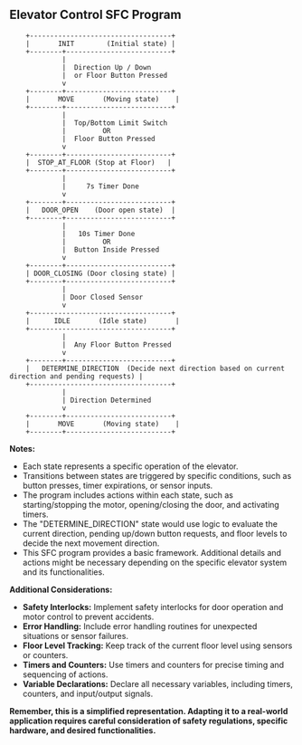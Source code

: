 ## Elevator Control SFC Program 

```
    +-----------------------------------+
    |       INIT        (Initial state) |
    +--------+--------------------------+
             |
             |  Direction Up / Down
             |  or Floor Button Pressed
             v
    +--------+--------------------------+
    |       MOVE       (Moving state)    |
    +--------+--------------------------+
             |
             |  Top/Bottom Limit Switch
             |         OR
             |  Floor Button Pressed
             v
    +--------+--------------------------+
    |  STOP_AT_FLOOR (Stop at Floor)   |
    +--------+--------------------------+
             |
             |     7s Timer Done 
             v
    +--------+--------------------------+
    |   DOOR_OPEN    (Door open state)  | 
    +--------+--------------------------+ 
             |
             |   10s Timer Done
             |         OR 
             |  Button Inside Pressed
             v
    +--------+--------------------------+
    | DOOR_CLOSING (Door closing state) |
    +--------+--------------------------+
             |
             | Door Closed Sensor
             v
    +-----------------------------------+
    |      IDLE       (Idle state)       | 
    +-----------------------------------+ 
             |
             |  Any Floor Button Pressed
             v
    +--------+--------------------------+
    |   DETERMINE_DIRECTION  (Decide next direction based on current direction and pending requests) |
    +-----------------------------------+
             |
             | Direction Determined 
             v
    +--------+--------------------------+
    |       MOVE       (Moving state)    |
    +--------+--------------------------+

```

**Notes:**

*   Each state represents a specific operation of the elevator.
*   Transitions between states are triggered by specific conditions, such as button presses, timer expirations, or sensor inputs.
*   The program includes actions within each state, such as starting/stopping the motor, opening/closing the door, and activating timers. 
*   The "DETERMINE\_DIRECTION" state would use logic to evaluate the current direction, pending up/down button requests, and floor levels to decide the next movement direction.
*   This SFC program provides a basic framework. Additional details and actions might be necessary depending on the specific elevator system and its functionalities.

**Additional Considerations:**

*   **Safety Interlocks:** Implement safety interlocks for door operation and motor control to prevent accidents.
*   **Error Handling:** Include error handling routines for unexpected situations or sensor failures.
*   **Floor Level Tracking:** Keep track of the current floor level using sensors or counters.
*   **Timers and Counters:** Use timers and counters for precise timing and sequencing of actions.
*   **Variable Declarations:** Declare all necessary variables, including timers, counters, and input/output signals.

**Remember, this is a simplified representation. Adapting it to a real-world application requires careful consideration of safety regulations, specific hardware, and desired functionalities.** 
